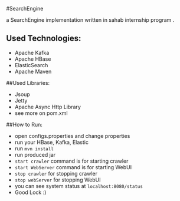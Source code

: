 #SearchEngine

a SearchEngine implementation written in sahab internship program
.


## Used Technologies:
- Apache Kafka 
- Apache HBase
- ElasticSearch
- Apache Maven

##Used Libraries:
- Jsoup
- Jetty
- Apache Async Http Library
- see more on pom.xml

##How to Run:
- open configs.properties and change properties
- run your HBase, Kafka, Elastic
- run `mvn install`
- run produced jar
- `start crawler` command is for starting crawler
- `start WebServer` command is for starting WebUI
- `stop crawler` for stopping crawler
- `stop webServer` for stopping WebUI
- you can see system status at `localhost:8080/status`
- Good Lock :)